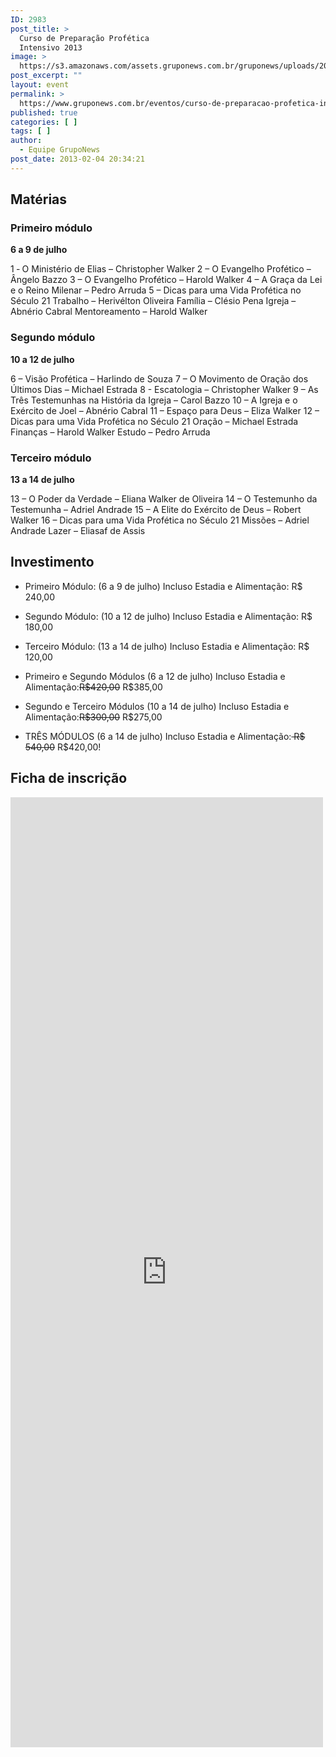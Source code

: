 ```yaml
---
ID: 2983
post_title: >
  Curso de Preparação Profética
  Intensivo 2013
image: >
  https://s3.amazonaws.com/assets.gruponews.com.br/gruponews/uploads/2013/02/banner-cppi-2013.jpg
post_excerpt: ""
layout: event
permalink: >
  https://www.gruponews.com.br/eventos/curso-de-preparacao-profetica-intensivo-2013
published: true
categories: [ ]
tags: [ ]
author:
  - Equipe GrupoNews
post_date: 2013-02-04 20:34:21
---
```

<h2>Matérias</h2>
<h3>Primeiro módulo</h3>
<strong>6 a 9 de julho</strong>

1 ‐ O Ministério de Elias – Christopher Walker
2 – O Evangelho Profético – Ângelo Bazzo
3 – O Evangelho Profético – Harold Walker
4 – A Graça da Lei e o Reino Milenar – Pedro Arruda
5 – Dicas para uma Vida Profética no Século 21
Trabalho – Herivélton Oliveira
Família – Clésio Pena
Igreja – Abnério Cabral
Mentoreamento – Harold Walker
<h3>Segundo módulo</h3>
<strong>10 a 12 de julho</strong>

6 – Visão Profética – Harlindo de Souza
7 – O Movimento de Oração dos Últimos Dias – Michael Estrada
8 - Escatologia – Christopher Walker
9 – As Três Testemunhas na História da Igreja – Carol Bazzo
10 – A Igreja e o Exército de Joel – Abnério Cabral
11 – Espaço para Deus – Eliza Walker
12 – Dicas para uma Vida Profética no Século 21
Oração – Michael Estrada
Finanças – Harold Walker
Estudo – Pedro Arruda
<h3>Terceiro módulo</h3>
<strong>13 a 14 de julho</strong>

13 – O Poder da Verdade – Eliana Walker de Oliveira
14 – O Testemunho da Testemunha – Adriel Andrade
15 – A Elite do Exército de Deus – Robert Walker
16 – Dicas para uma Vida Profética no Século 21
Missões – Adriel Andrade
Lazer – Eliasaf de Assis
<h2>Investimento</h2>
<ul>
	<li dir="ltr">
<p dir="ltr">Primeiro Módulo: (6 a 9 de julho) Incluso Estadia e Alimentação: R$ 240,00</p>
</li>
	<li dir="ltr">
<p dir="ltr">Segundo Módulo: (10 a 12 de julho) Incluso Estadia e Alimentação: R$ 180,00</p>
</li>
	<li dir="ltr">
<p dir="ltr">Terceiro Módulo: (13 a 14 de julho) Incluso Estadia e Alimentação: R$ 120,00</p>
</li>
	<li dir="ltr">
<p dir="ltr">Primeiro e Segundo Módulos (6 a 12 de julho) Incluso Estadia e Alimentação:<del>R$420,00</del> R$385,00</p>
</li>
	<li dir="ltr">
<p dir="ltr">Segundo e Terceiro Módulos (10 a 14 de julho) Incluso Estadia e Alimentação:<del>R$300,00</del> R$275,00</p>
</li>
	<li dir="ltr">
<p dir="ltr">TRÊS MÓDULOS (6 a 14 de julho) Incluso Estadia e Alimentação:<del> R$ 540,00</del> R$420,00!</p>
</li>
</ul>
<h2>Ficha de inscrição</h2>
<iframe src="https://docs.google.com/spreadsheet/embeddedform?formkey=dHg5dkpwT1RZUjZ2U1RLX2s4c2I3TEE6MQ" height="1520" width="500" frameborder="0" marginwidth="0" marginheight="0"></iframe>